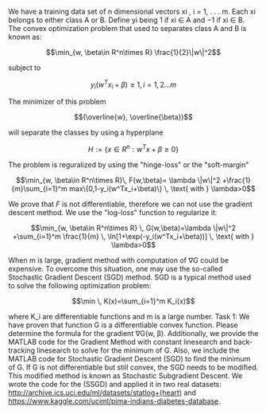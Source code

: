 We have a training data set of n dimensional vectors xi , i = 1, . . . m. 
Each xi belongs to either class A or B. Define yi being 1 if xi ∈ A and −1 if xi ∈ B. 
The convex optimization problem that used to separates class A and B is known as:

```math
\min_{w, \beta\in R^n\times R} \frac{1}{2}\|w\|^2
```
subject to 
```math
y_i(w^Tx_i+\beta)\geq 1, \, i=1,2...m
```
The minimizer of this problem 
```math 
(\overline{w}, \overline{\beta})
```
will separate the classes by using a hyperplane
```math
H:=\{x\in R^n:w^Tx+\beta\geq 0\}
```
The problem is reguralized by using the "hinge-loss" or the "soft-margin"
```math
\min_{w, \beta\in R^n\times R}\, F(w,\beta)= \lambda \|w\|^2 +\frac{1}{m}\sum_{i=1}^m max\{0,1-y_i(w^Tx_i+\beta)\} \, \text{ with } \lambda>0
```
We prove that $F$ is not differentiable, therefore we can not use the gradient descent method.
We use the "log-loss" function to regularize it:
```math
\min_{w, \beta\in R^n\times R} \, G(w,\beta)=\lambda \|w\|^2 +\sum_{i=1}^m \frac{1}{m} \, \ln[1+\exp(-y_i(w^Tx_i+\beta))] \, \text{ with } \lambda>0
```
When m is large, gradient method with computation of ∇G could be expensive. To
overcome this situation, one may use the so-called Stochastic Gradient Descent (SGD)
method. SGD is a typical method used to solve the following optimization problem:
```math
\min \, K(x)=\sum_{i=1}^m K_i(x)
```
where K_i are differentiable functions and m is a large number.
Task 1: We have proven that function G is a differentiable convex function. Please determine the formula for the gradient ∇G(w, β). Additionally, we provide the MATLAB code for the Gradient Method with constant linesearch and back-tracking linesearch to solve for the minimum of G. Also, we include the MATLAB code for Stochastic Gradient Descent (SGD) to find the minimum of G. If G is not differentiable but still convex, the SGD needs to be modified. This modified method is known as Stochastic Subgradient Descent.  We wrote the code for the (SSGD) and applied it in two real datasets: http://archive.ics.uci.edu/ml/datasets/statlog+(heart) and https://www.kaggle.com/uciml/pima-indians-diabetes-database.
